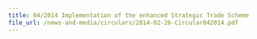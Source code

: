 ```yaml
---
title: 04/2014 Implementation of the enhanced Strategic Trade Scheme 
file_url: /news-and-media/circulars/2014-02-26-Circular042014.pdf
---
```

